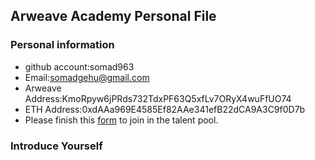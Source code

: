 ## Arweave Academy Personal File

### Personal information

- github account:somad963
- Email:somadgehu@gmail.com
- Arweave Address:KmoRpyw6jPRds732TdxPF63Q5xfLv7ORyX4wuFfUO74
- ETH Address:0xdAAa969E4585Ef82AAe341efB22dCA9A3C9f0D7b
- Please finish this [form](https://docs.google.com/forms/d/e/1FAIpQLSfWA5fIIcBgmRppm3jNz5vmf9Mai_QMVil-2pO4r7YKn_Zhtw/viewform?usp=sf_link) to join in the talent pool.

### Introduce Yourself

